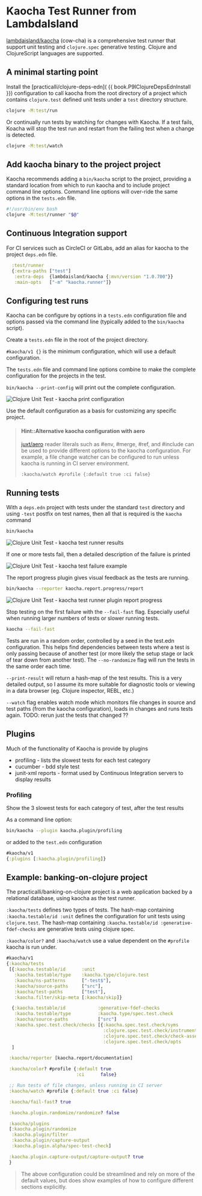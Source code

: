 # Kaocha Test Runner from LambdaIsland

[lambdaisland/kaocha](https://github.com/lambdaisland/kaocha) (cow-cha) is a comprehensive test runner that support unit testing and `clojure.spec` generative testing.  Clojure and ClojureScript languages are supported.

## A minimal starting point

Install the [practicalli/clojure-deps-edn]( {{ book.P9IClojureDepsEdnInstall }}) configuration to call kaocha from the root directory of a project which contains `clojure.test` defined unit tests under a `test` directory structure.

```bash
clojure -M:test/run
```

Or continually run tests by watching for changes with Kaocha.  If a test fails, Koacha will stop the test run and restart from the failing test when a change is detected.

```bash
clojure -M:test/watch
```


## Add kaocha binary to the project project

Kaocha recommends adding a `bin/kaocha` script to the project, providing a standard location from which to run kaocha and to include project command line options.  Command line options will over-ride the same options in the `tests.edn` file.

```bash
#!/usr/bin/env bash
clojure -M:test/runner "$@"
```


## Continuous Integration support

For CI services such as CircleCI or GitLabs, add an alias for kaocha to the project `deps.edn` file.

```clojure
  :test/runner
  {:extra-paths ["test"]
   :extra-deps  {lambdaisland/kaocha {:mvn/version "1.0.700"}}
   :main-opts   ["-m" "kaocha.runner"]}
```


## Configuring test runs

Kaocha can be configure by options in a `tests.edn` configuration file and options passed via the command line (typically added to the `bin/kaocha` script).

Create a `tests.edn` file in the root of the project directory.

`#kaocha/v1 {}` is the minimum configuration, which will use a default configuration.

The `tests.edn` file and command line options combine to make the complete configuration for the projects in the test.

`bin/kaocha --print-config` will print out the complete configuration.

![Clojure Unit Test - kaocha print configuration](/images/clojure-unit-test-kaocha-config-print.png)

Use the default configuration as a basis for customizing any specific project.

> #### Hint::Alternative kaocha configuration with aero
> [juxt/aero](https://github.com/juxt/aero) reader literals such as #env, #merge, #ref, and #include can be used to provide different options to the kaocha configuration. For example, a file change watcher can be configured to run unless kaocha is running in CI server environment.
>
> `:kaocha/watch #profile {:default true :ci false}`


## Running tests

With a `deps.edn` project with tests under the standard `test` directory and using `-test` postfix on test names, then all that is required is the `kaocha` command

```bash
bin/kaocha
```

![Clojure Unit Test - kaocha test runner results](/images/clojure-unit-test-kaocha-run-results.png)


If one or more tests fail, then a detailed description of the failure is printed

![Clojure Unit Test - kaocha test failure example](/images/clojure-unit-test-kaocha-fail-example.png)

The report progress plugin gives visual feedback as the tests are running.

```bash
bin/kaocha --reporter kaocha.report.progress/report
```

![Clojure Unit Test - kaocha test runner plugin report progress](/images/clojure-unit-test-kaocha-plugin-report-progress-results.png)

Stop testing on the first failure with the `--fail-fast` flag.  Especially useful when running larger numbers of tests or slower running tests.

```bash
kaocha --fail-fast
```

Tests are run in a random order, controlled by a seed in the test.edn configuration.  This helps find dependencies between tests where a test is only passing because of another test (or more likely the setup stage or lack of tear down from another test).  The `--no-randomize` flag will run the tests in the same order each time.

`--print-result` will return a hash-map of the test results.  This is a very detailed output, so I assume its more suitable for diagnostic tools or viewing in a data browser (eg. Clojure inspector, REBL, etc.)

`--watch` flag enables watch mode which monitors file changes in source and test paths (from the kaocha configuration), loads in changes and runs tests again.  TODO: rerun just the tests that changed ??

## Plugins

Much of the functionality of Kaocha is provide by plugins

* profiling - lists the slowest tests for each test category
* cucumber - bdd style test
* junit-xml reports - format used by Continuous Integration servers to display results


### Profiling

Show the 3 slowest tests for each category of test, after the test results

As a command line option:
```bash
bin/kaocha --plugin kaocha.plugin/profiling
```
or added to the `test.edn` configuration
```clojure
#kaocha/v1
{:plugins [:kaocha.plugin/profiling]}
```

## Example: banking-on-clojure project

The practicalli/banking-on-clojure project is a web application backed by a relational database, using kaocha as the test runner.

`:kaocha/tests` defines two types of tests.  The hash-map containing `:kaocha.testable/id :unit` defines the configuration for unit tests using `clojure.test`.  The hash-map containing `:kaocha.testable/id :generative-fdef-checks` are generative tests using clojure spec.

`:kaocha/color?` and `:kaocha/watch` use a value dependent on the `#profile` kaocha is run under.

```clojure
#kaocha/v1
{:kaocha/tests
 [{:kaocha.testable/id      :unit
   :kaocha.testable/type    :kaocha.type/clojure.test
   :kaocha/ns-patterns      ["-test$"],
   :kaocha/source-paths     ["src"],
   :kaocha/test-paths       ["test"],
   :kaocha.filter/skip-meta [:kaocha/skip]}

  {:kaocha.testable/id            :generative-fdef-checks
   :kaocha.testable/type          :kaocha.type/spec.test.check
   :kaocha/source-paths           ["src"]
   :kaocha.spec.test.check/checks [{:kaocha.spec.test.check/syms            :all-fdefs
                                    :clojure.spec.test.check/instrument?    true
                                    :clojure.spec.test.check/check-asserts? true
                                    :clojure.spec.test.check/opts           {:num-tests 10}}]}
  ]

 :kaocha/reporter [kaocha.report/documentation]

 :kaocha/color? #profile {:default true
                          :ci      false}

 ;; Run tests of file changes, unless running in CI server
 :kaocha/watch #profile {:default true :ci false}

 :kaocha/fail-fast? true

 :kaocha.plugin.randomize/randomize? false

 :kaocha/plugins
 [:kaocha.plugin/randomize
  :kaocha.plugin/filter
  :kaocha.plugin/capture-output
  :kaocha.plugin.alpha/spec-test-check]

 :kaocha.plugin.capture-output/capture-output? true
 }
```

> The above configuration could be streamlined and rely on more of the default values, but does show examples of how to configure different sections explicitly.

